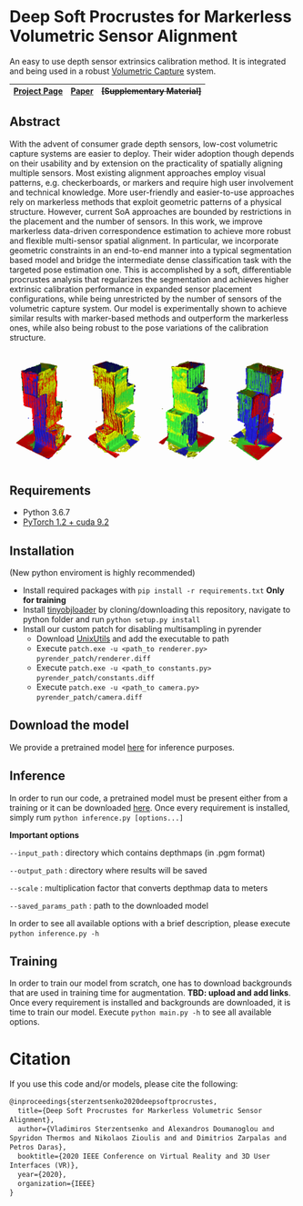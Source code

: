 # Deep Soft Procrustes for Markerless Volumetric Sensor Alignment
An easy to use depth sensor extrinsics calibration method. It is integrated and being used in a robust [Volumetric Capture](https://vcl3d.github.io/VolumetricCapture/) system.

| [Project Page](https://vcl3d.github.io/StructureNet/) | [Paper](https://arxiv.org/pdf/2003.10176.pdf) | ~~[Supplementary Material]~~ |
|:-----:|:------:|:------:|


## Abstract

With the advent of consumer grade depth sensors, low-cost volumetric capture systems are easier to deploy. Their wider adoption though depends on their usability and by extension on the practicality of spatially aligning multiple sensors. Most existing alignment approaches employ visual patterns, e.g. checkerboards, or markers and require high user involvement and technical knowledge. More user-friendly and easier-to-use approaches rely on markerless methods that exploit geometric patterns of a physical structure. However, current SoA approaches are bounded by restrictions in the placement and the number of sensors. In this work, we improve markerless data-driven correspondence estimation to achieve more robust and flexible multi-sensor spatial alignment. In particular, we incorporate geometric constraints in an end-to-end manner into a typical segmentation based model and bridge the intermediate dense classification task with the targeted pose estimation one. This is accomplished by a soft, differentiable procrustes analysis that regularizes the segmentation and achieves higher extrinsic calibration performance in expanded sensor placement configurations, while being unrestricted by the number of sensors of the volumetric capture system. Our model is experimentally shown to achieve similar results with marker-based methods and outperform the markerless ones, while also being robust to the pose variations of the calibration structure.

<img src="data/snapshot00.png" width="24%"> <img src="data/snapshot01.png" width="24%"> <img src="data/snapshot02.png" width="24%"> <img src="data/snapshot03.png" width="24%">

## Requirements
- Python 3.6.7
- [PyTorch 1.2 + cuda 9.2](https://pytorch.org/get-started/previous-versions/#v120)

## Installation
(New python enviroment is highly recommended)
- Install required packages with `pip install -r requirements.txt`
**Only for training**
- Install [tinyobjloader](https://github.com/tinyobjloader/tinyobjloader) by cloning/downloading this repository, navigate to python folder and run `python setup.py install`
- Install our custom patch for disabling multisampling in pyrender
  - Download [UnixUtils](https://sourceforge.net/projects/unxutils/files/latest/download) and add the executable to path
  - Execute `patch.exe -u <path_to renderer.py>  pyrender_patch/renderer.diff`
  - Execute `patch.exe -u <path_to constants.py>  pyrender_patch/constants.diff`
  - Execute `patch.exe -u <path_to camera.py>  pyrender_patch/camera.diff`

## Download the model
We provide a pretrained model [here](https://drive.google.com/open?id=1JRQ6VQoPyQSPx3te3LX3MHIRwSYI1_fJ) for inference purposes.

## Inference
In order to run our code, a pretrained model must be present either from a training or it can be downloaded [here](#download-the-model).
Once every requirement is installed, simply rum `python inference.py [options...]`

**Important options**

`--input_path` : directory which contains depthmaps (in .pgm format)

`--output_path` : directory where results will be saved

`--scale` : multiplication factor that converts depthmap data to meters

`--saved_params_path` : path to the downloaded model

In order to see all available options with a brief description, please execute `python inference.py -h`

## Training
In order to train our model from scratch, one has to download backgrounds that are used in training time for augmentation.
**TBD: upload and add links**.
Once every requirement is installed and backgrounds are downloaded, it is time to train our model.
Execute `python main.py -h` to see all available options.

# Citation
If you use this code and/or models, please cite the following:
```
@inproceedings{sterzentsenko2020deepsoftprocrustes,
  title={Deep Soft Procrustes for Markerless Volumetric Sensor Alignment},
  author={Vladimiros Sterzentsenko and Alexandros Doumanoglou and Spyridon Thermos and Nikolaos Zioulis and and Dimitrios Zarpalas and Petros Daras},
  booktitle={2020 IEEE Conference on Virtual Reality and 3D User Interfaces (VR)},
  year={2020},
  organization={IEEE}
}
```
